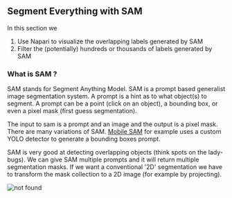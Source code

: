 ## Segment Everything with SAM

In this section we

1.  Use Napari to visualize the overlapping labels generated by SAM
2.  Filter the (potentially) hundreds or thousands of labels generated by SAM


### What is SAM ? 

SAM stands for Segment Anything Model.  SAM is a prompt based generalist image segmentation system.  A prompt is a hint as to what object(s) to segment.  A prompt can be a point (click on an object), a bounding box, or even a pixel mask (first guess segmentation).  

The input to sam is a prompt and an image and the output is a pixel mask.  There are many variations of SAM.  [Mobile SAM](https://github.com/ChaoningZhang/MobileSAM) for example uses a custom YOLO detector to generate a bounding boxes prompt.    

SAM is very good at detecting overlapping objects (think spots on the lady-bugs).  We can give SAM multiple prompts and it will return multiple segmentation masks.  If we want a conventional '2D' segmentation we have to transform the mask collection to a 2D image (for example by projecting).   

![not found](ladybug_sam.jpg)


